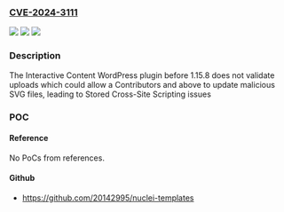 ### [CVE-2024-3111](https://cve.mitre.org/cgi-bin/cvename.cgi?name=CVE-2024-3111)
![](https://img.shields.io/static/v1?label=Product&message=Interactive%20Content%20&color=blue)
![](https://img.shields.io/static/v1?label=Version&message=0%3C%201.15.8%20&color=brighgreen)
![](https://img.shields.io/static/v1?label=Vulnerability&message=CWE-79%20Cross-Site%20Scripting%20(XSS)&color=brighgreen)

### Description

The Interactive Content  WordPress plugin before 1.15.8 does not validate uploads which could allow a Contributors and above to update malicious SVG files, leading to Stored Cross-Site Scripting issues

### POC

#### Reference
No PoCs from references.

#### Github
- https://github.com/20142995/nuclei-templates


